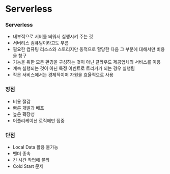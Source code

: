 #  Serverless

### Serverless

- 내부적으로 서버를 띄워서 실행시켜 주는 것
- 서버리스 컴퓨팅이라고도 부름
- 필요한 컴퓨팅 리소스와 스토리지만 동적으로 할당한 다음 그 부분에 대해서만 비용을 청구
- 기능을 위한 모든 환경을 구성하는 것이 아닌 클라우드 제공업체의 서비스를 이용
- 계속 실행되는 것이 아닌 특정 이벤트로 트리거가 되는 경우 실행됨
- 작은 서비스에서는 경제적이며 자원을 효율적으로 사용

### 장점

- 비용 절감
- 빠른 개발과 배포
- 높은 확장성
- 어플리케이션 로직에만 집중

### 단점

- Local Data 활용 불가능
- 벤더 종속
- 긴 시간 작업에 불리
- Cold Start 문제

